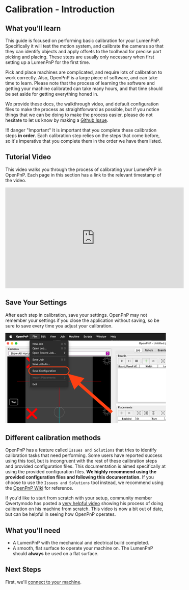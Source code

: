 # Calibration - Introduction

## What you'll learn

This guide is focused on performing basic calibration for your LumenPnP. Specifically it will test the motion system, and calibrate the cameras so that they can identify objects and apply offsets to the toolhead for precise part picking and placing. These steps are usually only necessary when first setting up a LumenPnP for the first time.

Pick and place machines are complicated, and require lots of calibration to work correctly. Also, OpenPnP is a large piece of software, and can take time to learn. Please note that the process of learning the software and getting your machine calibrated can take many hours, and that time should be set aside for getting everything honed in.

We provide these docs, the walkthrough video, and default configuration files to make the process as straightforward as possible, but if you notice things that we can be doing to make the process easier, please do not hesitate to let us know by making a [Github Issue](https://github.com/opulo-inc/docs/issues).

!!! danger "Important"
    It is important that you complete these calibration steps **in order**. Each calibration step relies on the steps that come before, so it's imperative that you complete them in the order we have them listed.

## Tutorial Video

This video walks you through the process of calibrating your LumenPnP in OpenPnP. Each page in this section has a link to the relevant timestamp of the video.

<!-- markdownlint-disable MD033 -->
<div class="video-wrapper">
<iframe width="560" height="315" src="https://www.youtube.com/embed/h3mtEQfGMlM" title="YouTube video player" frameborder="0" allow="accelerometer; autoplay; clipboard-write; encrypted-media; gyroscope; picture-in-picture" allowfullscreen></iframe>
</div>

## Save Your Settings

After each step in calibration, save your settings. OpenPnP may not remember your settings if you close the application without saving, so be sure to save every time you adjust your calibration.

![](img/save.webp)

## Different calibration methods

OpenPnP has a feature called `Issues and Solutions` that tries to identify calibration tasks that need performing. Some users have reported success using this tool, but is incongruent with the rest of these calibration steps and provided configuration files. This documentation is aimed specifically at using the provided configuration files. **We highly recommend using the provided configuration files and following this documentation.** If you choose to use the `Issues and Solutions` tool instead, we recommend using the [OpenPnP Wiki](https://github.com/openpnp/openpnp/wiki) for reference.

If you'd like to start from scratch with your setup, community member Qwertymodo has posted a [very helpful video](https://www.youtube.com/watch?v=vuFalyzcCZA) showing his process of doing calibration on his machine from scratch. This video is now a bit out of date, but can be helpful in seeing how OpenPnP operates.

## **What you'll need**

- A LumenPnP with the mechanical and electrical build completed.
- A smooth, flat surface to operate your machine on. The LumenPnP should **always** be used on a flat surface.

## **Next Steps**

First, we'll [connect to your machine](2-connect-to-machine/index.md).
